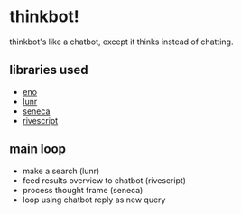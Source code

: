 # thinkbot!

thinkbot's like a chatbot, except it thinks instead of chatting.

## libraries used

- [eno](https://eno-lang.org/)
- [lunr](https://lunrjs.com/)
- [seneca](http://senecajs.org/)
- [rivescript](https://www.rivescript.com/)

## main loop

- make a search (lunr)
- feed results overview to chatbot (rivescript)
- process thought frame (seneca)
- loop using chatbot reply as new query

